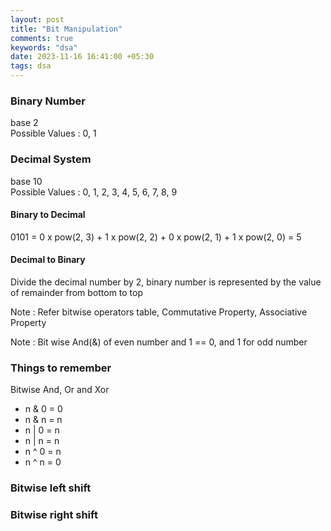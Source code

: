```yaml
---
layout: post
title: "Bit Manipulation"
comments: true
keywords: "dsa"
date: 2023-11-16 16:41:00 +05:30
tags: dsa 
---
```



### Binary Number

base 2 <br/>
Possible Values : 0, 1 <br/>

### Decimal System

base 10 <br/>
Possible Values : 0, 1, 2, 3, 4, 5, 6, 7, 8, 9 <br/>


#### Binary to Decimal

0101 = 0 x pow(2, 3) + 1 x pow(2, 2) + 0 x pow(2, 1) + 1 x pow(2, 0) = 5


#### Decimal to Binary

Divide the decimal number by 2, binary number is represented by the value of remainder from bottom to top <br/>

Note : Refer bitwise operators table, Commutative Property, Associative Property <br/>

Note : Bit wise And(&) of even number and 1 == 0, and 1 for odd number<br/>

### Things to remember
Bitwise And, Or and Xor
- n & 0 = 0
- n & n = n
- n | 0 = n
- n | n = n
- n ^ 0 = n
- n ^ n = 0


### Bitwise left shift

### Bitwise right shift






